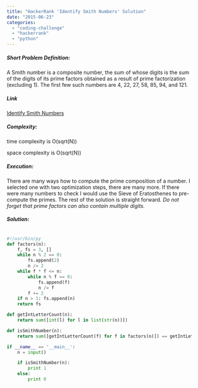 ```yaml
---
title: "HackerRank 'Identify Smith Numbers' Solution"
date: "2015-06-23"
categories: 
  - "coding-challenge"
  - "hackerrank"
  - "python"
---
```


##### Short Problem Definition:

A Smith number is a composite number, the sum of whose digits is the sum of the digits of its prime factors obtained as a result of prime factorization (excluding 1). The first few such numbers are 4, 22, 27, 58, 85, 94, and 121.

##### Link

[Identify Smith Numbers](https://www.hackerrank.com/challenges/identify-smith-numbers)

##### Complexity:

time complexity is O(sqrt(N))

space complexity is O(sqrt(N))

##### Execution:

There are many ways how to compute the prime composition of a number. I selected one with two optimization steps, there are many more. If there were many numbers to check I would use the Sieve of Eratosthenes to pre-compute the primes. The rest of the solution is straight forward. _Do not forget that prime factors can also contain multiple digits._

##### Solution:

```python

#!/usr/bin/py
def factors(n):
    f, fs = 3, []
    while n % 2 == 0:
        fs.append(2)
        n /= 2
    while f * f <= n:
        while n % f == 0:
            fs.append(f)
            n /= f
        f += 2
    if n > 1: fs.append(n)
    return fs

def getIntLetterCount(n):
    return sum([int(l) for l in list(str(n))])

def isSmithNumber(n):
    return sum([getIntLetterCount(f) for f in factors(n)]) == getIntLetterCount(n)

if __name__ == '__main__':
    n = input()

    if isSmithNumber(n):
        print 1
    else:
        print 0
```
